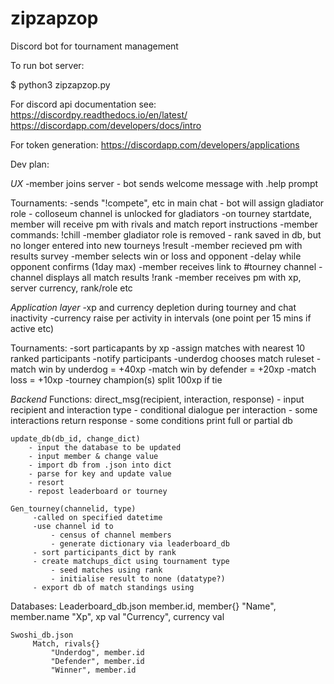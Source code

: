 # zipzapzop
Discord bot for tournament management

To run bot server: 

$ python3 zipzapzop.py

For discord api documentation see:
https://discordpy.readthedocs.io/en/latest/
https://discordapp.com/developers/docs/intro

For token generation:
https://discordapp.com/developers/applications

Dev plan:

*UX*
-member joins server
    - bot sends welcome message with .help prompt

Tournaments:
-sends "!compete", etc in main chat
    - bot will assign gladiator role
    - colloseum channel is unlocked for gladiators
-on tourney startdate, member will receive pm with rivals and match report instructions
-member commands:
    !chill
        -member gladiator role is removed
        - rank saved in db, but no longer entered into new tourneys
    !result
        -member recieved pm with results survey
        -member selects win or loss and opponent
        -delay while opponent confirms (1day max)
        -member receives link to #tourney channel 
            -channel displays all match results
    !rank
        -member receives pm with xp, server currency, rank/role etc


*Application layer*
    -xp and currency depletion during tourney and chat inactivity
    -currency raise per activity in intervals (one point per 15 mins if active etc)

Tournaments:
    -sort particapants by xp
    -assign matches with nearest 10 ranked participants
    -notify participants 
    -underdog chooses match ruleset
    -match win by underdog = +40xp
    -match win by defender = +20xp
    -match loss = +10xp
    -tourney champion(s) split 100xp if tie


*Backend*
Functions:
    direct_msg(recipient, interaction, response)
        - input recipient and interaction type
        - conditional dialogue per interaction
            - some interactions return response
            - some conditions print full or partial db
  
    update_db(db_id, change_dict)
        - input the database to be updated
        - input member & change value
        - import db from .json into dict
        - parse for key and update value
        - resort
        - repost leaderboard or tourney

    Gen_tourney(channelid, type)
         -called on specified datetime
         -use channel id to
             - census of channel members
             - generate dictionary via leaderboard_db
         - sort participants_dict by rank
         - create matchups_dict using tournament type
             - seed matches using rank
             - initialise result to none (datatype?)
         - export db of match standings using

Databases:
    Leaderboard_db.json
         member.id, member{}
             "Name", member.name
             "Xp", xp val
             "Currency", currency val

    Swoshi_db.json
         Match, rivals{}
             "Underdog", member.id
             "Defender", member.id
             "Winner", member.id
        
            